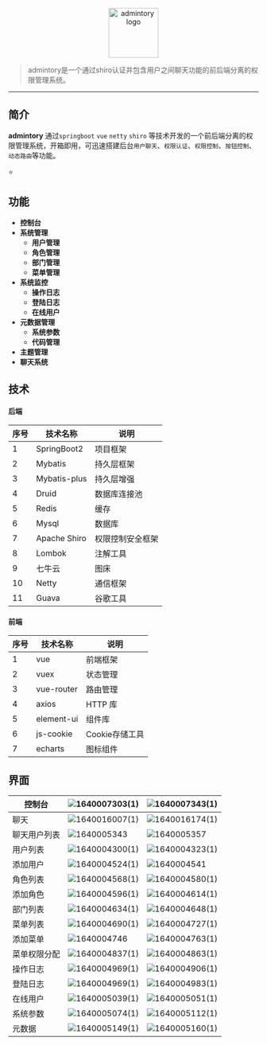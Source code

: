 <p align="center">
    <a href="#" target="_blank" rel="noopener noreferrer">
        <img width="100" src="http://r43gtz94v.hd-bkt.clouddn.com/slack-logo-84.png" alt="admintory logo" />
    </a>
</p>



> admintory是一个通过shiro认证并包含用户之间聊天功能的前后端分离的权限管理系统。


------------------------------

## 简介

**admintory** 通过`springboot` `vue` `netty` `shiro` 等技术开发的一个前后端分离的权限管理系统，开箱即用，可迅速搭建后台`用户聊天`、`权限认证`、`权限控制`、`按钮控制`、`动态路由`等功能。 

:star:

## 功能

- **控制台**
- **系统管理**
  - **用户管理**
  - **角色管理**
  - **部门管理**
  - **菜单管理**
- **系统监控**
  - **操作日志**
  - **登陆日志**
  - **在线用户**
- **元数据管理**
  - **系统参数**
  - **代码管理**
- **主题管理**
- **聊天系统**

## 技术

#### 后端

| 序号 | 技术名称     | 说明             |
| ---- | ------------ | ---------------- |
| 1    | SpringBoot2  | 项目框架         |
| 2    | Mybatis      | 持久层框架       |
| 3    | Mybatis-plus | 持久层增强       |
| 4    | Druid        | 数据库连接池     |
| 5    | Redis        | 缓存             |
| 6    | Mysql        | 数据库           |
| 7    | Apache Shiro | 权限控制安全框架 |
| 8    | Lombok       | 注解工具         |
| 9    | 七牛云       | 图床             |
| 10   | Netty        | 通信框架         |
| 11   | Guava        | 谷歌工具         |

#### 前端

| 序号 | 技术名称   | 说明           |
| ---- | ---------- | -------------- |
| 1    | vue        | 前端框架       |
| 2    | vuex       | 状态管理       |
| 3    | vue-router | 路由管理       |
| 4    | axios      | HTTP 库        |
| 5    | element-ui | 组件库         |
| 6    | js-cookie  | Cookie存储工具 |
| 7    | echarts    | 图标组件       |

## 界面

| 控制台       | ![1640007303(1)](http://r43gtz94v.hd-bkt.clouddn.com/1640007303(1).jpg) | ![1640007343(1)](http://r43gtz94v.hd-bkt.clouddn.com/1640007343(1).jpg) |
| ------------ | ------------------------------------------------------------ | ------------------------------------------------------------ |
| 聊天         | ![1640016007(1)](http://r43gtz94v.hd-bkt.clouddn.com/1640016007(1).jpg) | ![1640016174(1)](http://r43gtz94v.hd-bkt.clouddn.com/1640016174(1).jpg) |
| 聊天用户列表 | ![1640005343](http://r43gtz94v.hd-bkt.clouddn.com/1640005343.jpg) | ![1640005357](http://r43gtz94v.hd-bkt.clouddn.com/1640005357.jpg) |
| 用户列表     | ![1640004300(1)](http://r43gtz94v.hd-bkt.clouddn.com/1640004300(1).jpg) | ![1640004323(1)](http://r43gtz94v.hd-bkt.clouddn.com/1640004323(1).jpg) |
| 添加用户     | ![1640004524(1)](http://r43gtz94v.hd-bkt.clouddn.com/1640004524(1).jpg) | ![1640004541](http://r43gtz94v.hd-bkt.clouddn.com/1640004541.jpg) |
| 角色列表     | ![1640004568(1)](http://r43gtz94v.hd-bkt.clouddn.com/1640004568(1).jpg) | ![1640004580(1)](http://r43gtz94v.hd-bkt.clouddn.com/1640004580(1).jpg) |
| 添加角色     | ![1640004596(1)](http://r43gtz94v.hd-bkt.clouddn.com/1640004596(1).jpg) | ![1640004614(1)](http://r43gtz94v.hd-bkt.clouddn.com/1640004614(1).jpg) |
| 部门列表     | ![1640004634(1)](http://r43gtz94v.hd-bkt.clouddn.com/1640004634(1).jpg) | ![1640004648(1)](http://r43gtz94v.hd-bkt.clouddn.com/1640004648(1).jpg) |
| 菜单列表     | ![1640004690(1)](http://r43gtz94v.hd-bkt.clouddn.com/1640004690(1).jpg) | ![1640004727(1)](http://r43gtz94v.hd-bkt.clouddn.com/1640004727(1).jpg) |
| 添加菜单     | ![1640004746](http://r43gtz94v.hd-bkt.clouddn.com/1640004746.jpg) | ![1640004763(1)](http://r43gtz94v.hd-bkt.clouddn.com/1640004763(1).jpg) |
| 菜单权限分配 | ![1640004837(1)](http://r43gtz94v.hd-bkt.clouddn.com/1640004837(1).jpg) | ![1640004863(1)](http://r43gtz94v.hd-bkt.clouddn.com/1640004863(1).jpg) |
| 操作日志     | ![1640004969(1)](http://r43gtz94v.hd-bkt.clouddn.com/1640004969(1).jpg) | ![1640004906(1)](http://r43gtz94v.hd-bkt.clouddn.com/1640004906(1).jpg) |
| 登陆日志     | ![1640004969(1)](http://r43gtz94v.hd-bkt.clouddn.com/1640004969(1).jpg) | ![1640004983(1)](http://r43gtz94v.hd-bkt.clouddn.com/1640004983(1).jpg) |
| 在线用户     | ![1640005039(1)](http://r43gtz94v.hd-bkt.clouddn.com/1640005039(1).jpg) | ![1640005051(1)](http://r43gtz94v.hd-bkt.clouddn.com/1640005051(1).jpg) |
| 系统参数     | ![1640005074(1)](http://r43gtz94v.hd-bkt.clouddn.com/1640005074(1).jpg) | ![1640005112(1)](http://r43gtz94v.hd-bkt.clouddn.com/1640005112(1).jpg) |
| 元数据       | ![1640005149(1)](http://r43gtz94v.hd-bkt.clouddn.com/1640005149(1).jpg) | ![1640005160(1)](http://r43gtz94v.hd-bkt.clouddn.com/1640005160(1).jpg) |

